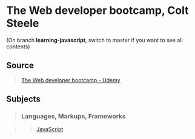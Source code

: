 # The Web developer bootcamp, Colt Steele

(On branch **learning-javascript**, switch to master if you want to see all contents)

## Source

>[The Web developer bootcamp - Udemy](https://www.udemy.com/the-web-developer-bootcamp/)


## Subjects


>### Languages, Markups, Frameworks

>>[JavaScript](../subjects/javascript.md)

